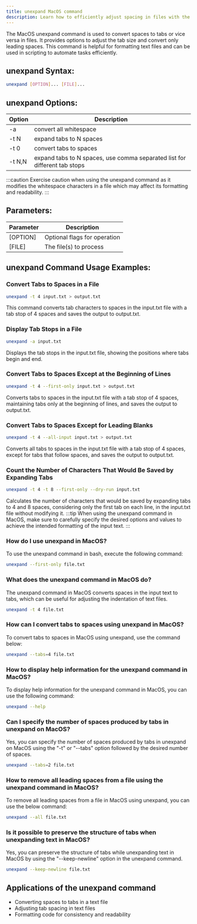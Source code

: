 ```yaml
---
title: unexpand MacOS command
description: Learn how to efficiently adjust spacing in files with the unexpand command on MacOS.
---
```


The MacOS unexpand command is used to convert spaces to tabs or vice versa in files. It provides options to adjust the tab size and convert only leading spaces. This command is helpful for formatting text files and can be used in scripting to automate tasks efficiently.

## unexpand Syntax:
```bash
unexpand [OPTION]... [FILE]...
```
## unexpand Options:
| Option | Description                  |
|--------|------------------------------|
| -a     | convert all whitespace       |
| -t N   | expand tabs to N spaces      |
| -t 0   | convert tabs to spaces       |
| -t N,N | expand tabs to N spaces, use comma separated list for different tab stops|

:::caution
Exercise caution when using the unexpand command as it modifies the whitespace characters in a file which may affect its formatting and readability.
:::

## Parameters:
| Parameter | Description                    |
|-----------|--------------------------------|
| [OPTION]  | Optional flags for operation    |
| [FILE]    | The file(s) to process          |

## unexpand Command Usage Examples:
### Convert Tabs to Spaces in a File
```bash
unexpand -t 4 input.txt > output.txt
```
This command converts tab characters to spaces in the input.txt file with a tab stop of 4 spaces and saves the output to output.txt.

### Display Tab Stops in a File
```bash
unexpand -a input.txt
```
Displays the tab stops in the input.txt file, showing the positions where tabs begin and end.

### Convert Tabs to Spaces Except at the Beginning of Lines
```bash
unexpand -t 4 --first-only input.txt > output.txt
```
Converts tabs to spaces in the input.txt file with a tab stop of 4 spaces, maintaining tabs only at the beginning of lines, and saves the output to output.txt.

### Convert Tabs to Spaces Except for Leading Blanks
```bash
unexpand -t 4 --all-input input.txt > output.txt
```
Converts all tabs to spaces in the input.txt file with a tab stop of 4 spaces, except for tabs that follow spaces, and saves the output to output.txt.

### Count the Number of Characters That Would Be Saved by Expanding Tabs
```bash
unexpand -t 4 -t 8 --first-only --dry-run input.txt
```
Calculates the number of characters that would be saved by expanding tabs to 4 and 8 spaces, considering only the first tab on each line, in the input.txt file without modifying it.
:::tip
When using the unexpand command in MacOS, make sure to carefully specify the desired options and values to achieve the intended formatting of the input text.
:::

### How do I use unexpand in MacOS?
To use the unexpand command in bash, execute the following command:
```bash
unexpand --first-only file.txt
```

### What does the unexpand command in MacOS do?
The unexpand command in MacOS converts spaces in the input text to tabs, which can be useful for adjusting the indentation of text files.
```bash
unexpand -t 4 file.txt
```

### How can I convert tabs to spaces using unexpand in MacOS?
To convert tabs to spaces in MacOS using unexpand, use the command below:
```bash
unexpand --tabs=4 file.txt
```

### How to display help information for the unexpand command in MacOS?
To display help information for the unexpand command in MacOS, you can use the following command:
```bash
unexpand --help
```

### Can I specify the number of spaces produced by tabs in unexpand on MacOS?
Yes, you can specify the number of spaces produced by tabs in unexpand on MacOS using the "-t" or "--tabs" option followed by the desired number of spaces.
```bash
unexpand --tabs=2 file.txt
```

### How to remove all leading spaces from a file using the unexpand command in MacOS?
To remove all leading spaces from a file in MacOS using unexpand, you can use the below command:
```bash
unexpand --all file.txt
```

### Is it possible to preserve the structure of tabs when unexpanding text in MacOS?
Yes, you can preserve the structure of tabs while unexpanding text in MacOS by using the "--keep-newline" option in the unexpand command.
```bash
unexpand --keep-newline file.txt
```
## Applications of the unexpand command

- Converting spaces to tabs in a text file
- Adjusting tab spacing in text files
- Formatting code for consistency and readability